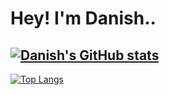 # Hey! I'm Danish..
[![Danish's GitHub stats](https://github-readme-stats.vercel.app/api?username=dvansari65)](https://github.com/dvansari65/github-readme-stats)
---
[![Top Langs](https://github-readme-stats.vercel.app/api/top-langs/?username=dvansari65)](https://github.com/dvansari65/github-readme-stats)
